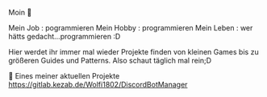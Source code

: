 Moin 👋

Mein Job : pogrammieren
Mein Hobby : programmieren
Mein Leben : wer hätts gedacht...programmieren :D

Hier werdet ihr immer mal wieder Projekte finden von kleinen Games bis zu größeren Guides und Patterns.
Also schaut täglich mal rein;D

🔭 Eines meiner aktuellen Projekte https://gitlab.kezab.de/Wolfi1802/DiscordBotManager
<!--
**Wolfi1802/Wolfi1802** is a ✨ _special_ ✨ repository because its `README.md` (this file) appears on your GitHub profile.

Here are some ideas to get you started:

- 🔭 I’m currently working on https://gitlab.kezab.de/Wolfi1802/DiscordBotManager
- 🌱 I’m currently learning ...
- 👯 I’m looking to collaborate on ...
- 🤔 I’m looking for help with ...
- 💬 Ask me about ...
- 📫 How to reach me: ...
- 😄 Pronouns: ...
- ⚡ Fun fact: ...
-->
